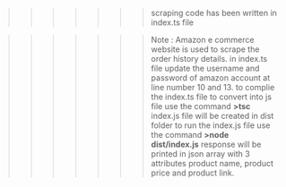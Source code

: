 >>>>>>>scraping code has been written in index.ts file

>>>>>>>Note : Amazon e commerce website is used to scrape the order history details.
in index.ts file update the username and password of amazon account at line number 10 and 13.
to complie the index.ts file to convert into js file use the command
**>tsc**
>>>>>index.js file will be created in dist folder to run the index.js file use the command
**>node dist/index.js**
>>>>>response will be printed in json array with 3 attributes product name, product price and product link.

